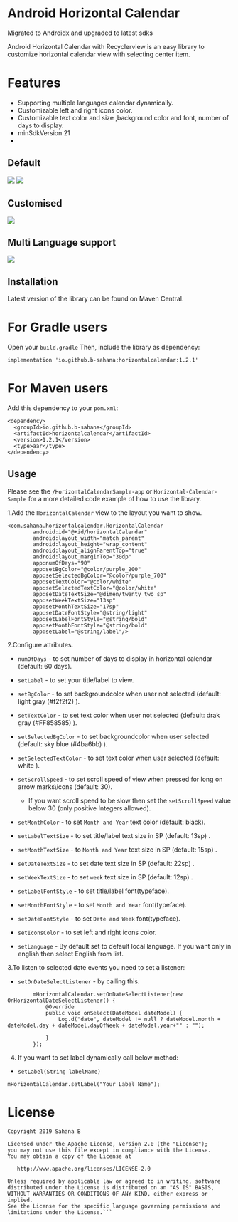 # Android Horizontal Calendar
Migrated to Androidx and upgraded to latest sdks

Android Horizontal Calendar with Recyclerview is an easy library to customize horizontal calendar view with selecting center item.

# Features
- Supporting multiple languages calendar dynamically.
- Customizable left and right icons color.
- Customizable text color and size ,background color and font, number of days to display.
- minSdkVersion 21
- 
## Default
![](screenshots/cs1.gif)
![](screenshots/default.gif)

## Customised
![](screenshots/customised.gif)

## Multi Language support
![](screenshots/language.gif)

## Installation

Latest version of the library can be found on Maven Central.

# For Gradle users
Open your ```build.gradle``` Then, include the library as dependency:

```    
implementation 'io.github.b-sahana:horizontalcalendar:1.2.1'
```

# For Maven users
Add this dependency to your ```pom.xml```:
```
<dependency>
  <groupId>io.github.b-sahana</groupId>
  <artifactId>horizontalcalendar</artifactId>
  <version>1.2.1</version>
  <type>aar</type>
</dependency>
```
## Usage

Please see the ```/HorizontalCalendarSample-app``` or ```Horizontal-Calendar-Sample```  for a more detailed code example of how to use the library.

1.Add the ```HorizontalCalendar``` view to the layout you want to show.
```
<com.sahana.horizontalcalendar.HorizontalCalendar
        android:id="@+id/horizontalCalendar"
        android:layout_width="match_parent"
        android:layout_height="wrap_content"
        android:layout_alignParentTop="true"
        android:layout_marginTop="30dp"
        app:numOfDays="90"
        app:setBgColor="@color/purple_200"
        app:setSelectedBgColor="@color/purple_700"
        app:setTextColor="@color/white"
        app:setSelectedTextColor="@color/white"
        app:setDateTextSize="@dimen/twenty_two_sp"
        app:setWeekTextSize="13sp"
        app:setMonthTextSize="17sp"
        app:setDateFontStyle="@string/light"
        app:setLabelFontStyle="@string/bold"
        app:setMonthFontStyle="@string/bold"
        app:setLabel="@string/label"/>
 ```      
2.Configure attributes.
- ```numOfDays``` - to set number of days to display in horizontal calendar (default: 60 days).

- ```setLabel``` - to set your title/label to view.

- ```setBgColor``` - to set backgroundcolor when user not selected  (default: light gray (#f2f2f2) ).

- ```setTextColor``` - to set text color when user not selected (default: drak gray (#FF858585) ).

- ```setSelectedBgColor``` - to set backgroundcolor when user selected (default: sky blue (#4ba6bb) ).

- ```setSelectedTextColor``` - to set text color when user selected (default: white ).

- ```setScrollSpeed``` - to set scroll speed of view when pressed for long on arrow marks\icons (default: 30).
     - If you want scroll speed to be slow then set the ```setScrollSpeed``` value below 30 (only positive Integers allowed).
     
- ```setMonthColor``` - to set ```Month and Year``` text color (default: black).

- ```setLabelTextSize``` - to set title/label text size in SP (default: 13sp) .

- ```setMonthTextSize``` - to ```Month and Year``` text size in SP (default: 15sp) .

- ```setDateTextSize``` - to set date text size in SP (default: 22sp) .

- ```setWeekTextSize``` - to set ```week``` text size in SP (default: 12sp) .

- ```setLabelFontStyle``` - to set title/label font(typeface).

- ```setMonthFontStyle``` - to set ```Month and Year``` font(typeface).

- ```setDateFontStyle``` - to set ```Date and Week``` font(typeface).

- ```setIconsColor``` - to set left and right icons color.

- ```setLanguage``` - By default set to default local language. If you want only in english then select English from list.


3.To listen to selected date events you need to set a listener:
- ```setOnDateSelectListener``` - by calling this.
```
        mHorizontalCalendar.setOnDateSelectListener(new OnHorizontalDateSelectListener() {
            @Override
            public void onSelect(DateModel dateModel) {
                Log.d("date", dateModel != null ? dateModel.month + dateModel.day + dateModel.dayOfWeek + dateModel.year+"" : "");

            }
        });
```

4. If you want to set label dynamically  call below method:
- ```setLabel(String labelName)```

 ```mHorizontalCalendar.setLabel("Your Label Name");```
 
 
# License

``` 
Copyright 2019 Sahana B

Licensed under the Apache License, Version 2.0 (the "License");
you may not use this file except in compliance with the License.
You may obtain a copy of the License at

   http://www.apache.org/licenses/LICENSE-2.0

Unless required by applicable law or agreed to in writing, software
distributed under the License is distributed on an "AS IS" BASIS,
WITHOUT WARRANTIES OR CONDITIONS OF ANY KIND, either express or implied.
See the License for the specific language governing permissions and
limitations under the License.```
